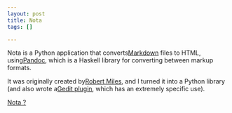 ```yaml
--- 
layout: post
title: Nota
tags: []

---
```

Nota is a Python application that converts[Markdown](http://daringfireball.net/projects/markdown/ "Markdown") files to HTML, using[Pandoc](http://johnmacfarlane.net/pandoc/ "Pandoc"), which is a Haskell library for converting between markup formats.

It was originally created by[Robert Miles](http://www.robertskmiles.com "Robert S. K. Miles"), and I turned it into a Python library (and also wrote a[Gedit plugin](http://bitbucket.org/robgolding63/nota-gedit/ "Nota Gedit plugin"), which has an extremely specific use).

[Nota ?](http://bitbucket.org/robgolding63/nota/ "Nota")
